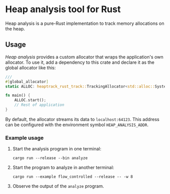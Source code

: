 # Heap analysis tool for Rust

Heap analysis is a pure-Rust implementation to track memory allocations on the heap.

## Usage

_Heap analysis_ provides a custom allocator that wraps the application's own allocator. To use it, add a dependency to
this crate and declare it as the global allocator like this:

```rust
/// 
#[global_allocator]
static ALLOC: heaptrack_rust_track::TrackingAllocator<std::alloc::System> = TrackingAllocator(std::alloc::System);

fn main() {
    ALLOC.start();
    // Rest of application
}
```

By default, the allocator streams its data to `localhost:64123`. This address can be configured with the environment
symbol `HEAP_ANALYSIS_ADDR`.

### Example usage

1. Start the analysis program in one terminal:
   ```shell
   cargo run --release --bin analyze
   ```
2. Start the program to analyze in another terminal:
   ```shell
   cargo run --example flow_controlled --release -- -w 8
   ```
3. Observe the output of the `analyze` program.
